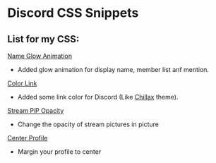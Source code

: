 # Discord CSS Snippets
## List for my CSS:

[Name Glow Animation](https://github.com/sang765/vencord-css-snippets/tree/main/NameGlowAnimation)
 - Added glow animation for display name, member list anf mention.

[Color Link](https://github.com/sang765/vencord-css-snippets/tree/main/Color%20Links)
 - Added some link color for Discord (Like [Chillax](https://betterdiscord.app/theme/Chillax) theme).

[Stream PiP Opacity](https://github.com/sang765/vencord-css-snippets/tree/main/Stream%20PiP%20Opacity)
 - Change the opacity of stream pictures in picture

[Center Profile](https://github.com/sang765/Discord-CSS-Snippets/tree/main/Center%20Profile)
 - Margin your profile to center
